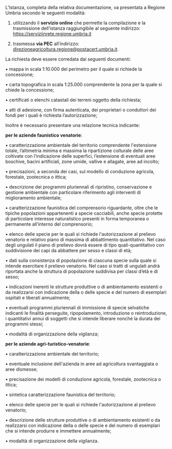 L’Istanza, completa della relativa documentazione, va presentata a Regione Umbria secondo le seguenti modalità:

1. utilizzando il **servizio online** che permette la compilazione e la trasmissione dell’istanza raggiungibile al seguente indirizzo: https://serviziinrete.regione.umbria.it

2. trasmessa **via PEC** all’indirizzo: [direzioneagricoltura.regione@postacert.umbria.it](direzioneagricoltura.regione@postacert.umbria.it).

La richiesta deve essere corredata dai seguenti documenti:

•	mappa in scala 1:10.000 del perimetro per il quale si richiede la concessione;

•	carta topografica in scala 1:25.000 comprendente la zona per la quale si chiede la concessione;

•	certificati o elenchi catastali dei terreni oggetto della richiesta;

•	atti di adesione, con firma autenticata, dei proprietari o conduttori dei fondi per i quali è richiesta l’autorizzazione;

Inoltre è necessario presentare una relazione tecnica indicante:

**per le aziende faunistico venatorie**:

•	caratterizzazione ambientale del territorio comprendente l'estensione totale, l’altimetria minima e massima la ripartizione colturale delle aree coltivate con l’indicazione delle superfici, l’estensione di eventuali aree boschive, bacini artificiali, zone umide, vallive e allagate, aree ad incolto;

•	precisazioni, a seconda dei casi, sul modello di conduzione agricola, forestale, zootecnica o ittica;

•	descrizione dei programmi pluriennali di ripristino, conservazione e gestione ambientale con particolare riferimento agli interventi di miglioramento ambientale;

•	caratterizzazione faunistica del comprensorio riguardante, oltre che le tipiche popolazioni appartenenti a specie cacciabili, anche specie protette di particolare interesse naturalistico presenti in forma temporanea o permanente all’interno del comprensorio;

•	elenco delle specie per le quali si richiede l'autorizzazione al prelievo venatorio e relativo piano di massima di abbattimento quantitativo. Nel caso degli ungulati il piano di prelievo dovrà essere di tipo quali-quantitativo con suddivisione dei capi da abbattere per sesso e classi di età;

•	dati sulla consistenza di popolazione di ciascuna specie sulla quale si intende esercitare il prelievo venatorio. Nel caso si tratti di ungulati andrà riportata anche la struttura di popolazione suddivisa per classi d’età e di sesso;

•	indicazioni inerenti le strutture produttive o di ambientamento esistenti o da realizzarsi con indicazione della o delle specie e del numero di esemplari ospitati e liberati annualmente;

•	eventuali programmi pluriennali di immissione di specie selvatiche indicanti le finalità perseguite, ripopolamento, introduzione o reintroduzione, i quantitativi annui di soggetti che si intende liberare nonché la durata dei programmi stessi;

•	modalità di organizzazione della vigilanza;

**per le aziende agri-turistico-venatorie**:

•	caratterizzazione ambientale del territorio;

•	eventuale inclusione dell'azienda in aree ad agricoltura svantaggiata o aree dismesse;

•	precisazione dei modelli di conduzione agricola, forestale, zootecnica o ittica;

•	sintetica caratterizzazione faunistica del territorio;

•	elenco delle specie per le quali si richiede l'autorizzazione al prelievo venatorio;

•	descrizione delle strutture produttive o di ambientamento esistenti o da realizzarsi con indicazione della o delle specie e del numero di esemplari che si intende produrre e immettere annualmente;

•	modalità di organizzazione della vigilanza.
